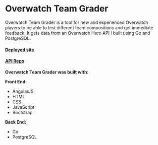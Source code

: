 # Overwatch Team Grader

Overwatch Team Grader is a tool for new and experienced Overwatch players to be able to test different team compositions and get immediate feedback. It gets data from an Overwatch Hero API I built using Go and PostgreSQL.  

#### [Deployed site](https://isaacmillercodes.github.io/overwatch-team-grader/)

#### [API Repo](https://github.com/isaacmillercodes/overwatch-hero-api)

**Overwatch Team Grader was built with:**

**Front End:**

* AngularJS
* HTML
* CSS
* JavaScript
* Bootstrap

**Back End:**

* Go
* PostgreSQL
